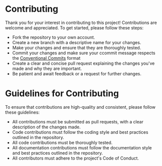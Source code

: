 # Contributing

Thank you for your interest in contributing to this project! Contributions are welcome and appreciated. To get started, please follow these steps:

* Fork the repository to your own account.
* Create a new branch with a descriptive name for your changes.
* Make your changes and ensure that they are thoroughly tested.
* Commit your changes and make sure your ccommit message respects the [Conventional Commits](https://www.conventionalcommits.org/en/v1.0.0/) format
* Create a clear and concise pull request explaining the changes you've made and why they are important.
* Be patient and await feedback or a request for further changes.

# Guidelines for Contributing

To ensure that contributions are high-quality and consistent, please follow these guidelines:

* All contributions must be submitted as pull requests, with a clear description of the changes made.
* Code contributions must follow the coding style and best practices outlined in the repository.
* All code contributions must be thoroughly tested.
* All documentation contributions must follow the documentation style and best practices outlined in the repository.
* All contributors must adhere to the project's Code of Conduct.

